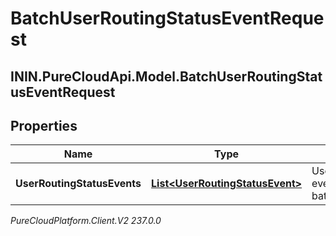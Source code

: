 # BatchUserRoutingStatusEventRequest

## ININ.PureCloudApi.Model.BatchUserRoutingStatusEventRequest

## Properties

|Name | Type | Description | Notes|
|------------ | ------------- | ------------- | -------------|
| **UserRoutingStatusEvents** | [**List&lt;UserRoutingStatusEvent&gt;**](UserRoutingStatusEvent) | UserRoutingStatus events for this batch | [optional] |



_PureCloudPlatform.Client.V2 237.0.0_
